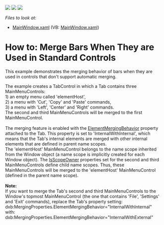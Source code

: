 <!-- default badges list -->
![](https://img.shields.io/endpoint?url=https://codecentral.devexpress.com/api/v1/VersionRange/128640316/21.1.5%2B)
[![](https://img.shields.io/badge/Open_in_DevExpress_Support_Center-FF7200?style=flat-square&logo=DevExpress&logoColor=white)](https://supportcenter.devexpress.com/ticket/details/T239281)
[![](https://img.shields.io/badge/📖_How_to_use_DevExpress_Examples-e9f6fc?style=flat-square)](https://docs.devexpress.com/GeneralInformation/403183)
<!-- default badges end -->
<!-- default file list -->
*Files to look at*:

* [MainWindow.xaml](./CS/WpfApplication20/MainWindow.xaml) (VB: [MainWindow.xaml](./VB/WpfApplication20/MainWindow.xaml))
<!-- default file list end -->
# How to: Merge Bars When They are Used in Standard Controls


<p>This example demonstrates the merging behavior of bars when they are used in controls that don't support automatic merging.</p>
The example creates a TabControl in which a Tab contains three MainMenuControls: <br>1) an empty menu called 'elementHost', <br>2) a menu with 'Cut', 'Copy' and 'Paste' commands, <br>3) a menu with 'Left', 'Center' and 'Right' commands.<br>The second and third MainMenuControls will be merged to the first MainMenuControl.<br><br>The merging feature is enabled with the <a href="https://documentation.devexpress.com/#wpf/DevExpressXpfBarsMergingProperties_ElementMergingBehaviortopic">ElementMergingBehavior</a> property attached to the Tab. This property is set to 'InternalWithInternal', which means that the Tab's internal elements are merged with other internal elements that are defined in parent name scopes. <br>The 'elementHost' MainMenuControl belongs to the name scope inherited from the Window object (a name scope is implicitly created for each Window object). The <a href="https://documentation.devexpress.com/#wpf/DevExpressXpfBarsBarNameScope_IsScopeOwnertopic">IsScopeOwner</a> properties set for the second and third MainMenuControls define child name scopes. Thus, these MainMenuControls will be merged to the 'elementHost' MainMenuControl (defined in the parent name scope).<br><br><strong>Note:</strong><br>If you want to merge the Tab's second and third MainMenuControls to the Window's topmost MainMenuControl (the one that contains 'File', 'Settings' and 'Exit' commands), replace the Tab's property setting:<br>dxb:MergingProperties.ElementMergingBehavior="InternalWithInternal"<br>with:<br>dxb:MergingProperties.ElementMergingBehavior="InternalWithExternal"<br><br>

<br/>


